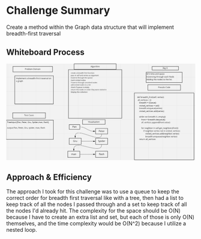 # Challenge Summary

Create a method within the Graph data structure that will implement breadth-first traversal

## Whiteboard Process
![whiteboard](Challenge36.png)

## Approach & Efficiency

The approach I took for this challenge was to use a queue to keep the correct order for breadth first traversal like with a tree, then had a list to keep track of all the nodes I passed through and a set to keep track of all the nodes I'd already hit. The complexity for the space should be O(N) because I have to create an extra list and set, but each of those is only O(N) themselves, and the time complexity would be O(N^2) because I utilize a nested loop.


